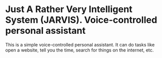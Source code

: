 # Just A Rather Very Intelligent System (JARVIS). Voice-controlled personal assistant

This is a simple voice-controlled personal assistant. It can do tasks like open a website, tell you the time, search for things on the internet, etc.
